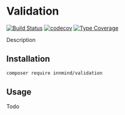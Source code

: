 # Validation

[![Build Status](https://github.com/innmind/validation/workflows/CI/badge.svg?branch=main)](https://github.com/innmind/validation/actions?query=workflow%3ACI)
[![codecov](https://codecov.io/gh/innmind/validation/branch/develop/graph/badge.svg)](https://codecov.io/gh/innmind/validation)
[![Type Coverage](https://shepherd.dev/github/innmind/validation/coverage.svg)](https://shepherd.dev/github/innmind/validation)

Description

## Installation

```sh
composer require innmind/validation
```

## Usage

Todo
